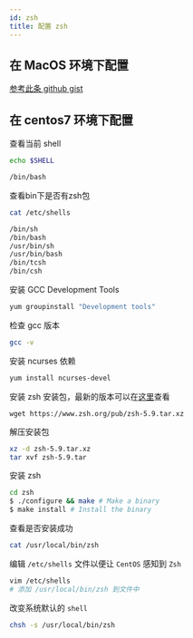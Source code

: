```yaml
---
id: zsh
title: 配置 zsh
---
```



## 在 MacOS 环境下配置

[参考此条 github gist](https://gist.github.com/derhuerst/12a1558a4b408b3b2b6e#installing-zsh-on-a-mac)

## 在 centos7 环境下配置

查看当前 shell 

```sh
echo $SHELL

/bin/bash
```

查看bin下是否有zsh包

```sh
cat /etc/shells

/bin/sh
/bin/bash
/usr/bin/sh
/usr/bin/bash
/bin/tcsh
/bin/csh
```

安装 GCC Development Tools 

```sh
yum groupinstall "Development tools"
```

检查 gcc 版本
```sh
gcc -v
```

安装 ncurses 依赖 

```sh
yum install ncurses-devel
```

安装 zsh 安装包，最新的版本可以在[这里](https://zsh.sourceforge.io/News/)查看

```
wget https://www.zsh.org/pub/zsh-5.9.tar.xz
```

解压安装包

```sh
xz -d zsh-5.9.tar.xz
tar xvf zsh-5.9.tar
```

安装 zsh

```sh
cd zsh
$ ./configure && make # Make a binary
$ make install # Install the binary
```

查看是否安装成功

```sh
cat /usr/local/bin/zsh
```

编辑 `/etc/shells` 文件以便让 `CentOS` 感知到 `Zsh`

```sh
vim /etc/shells
# 添加 /usr/local/bin/zsh 到文件中
```


改变系统默认的 `shell`

```sh
chsh -s /usr/local/bin/zsh
```